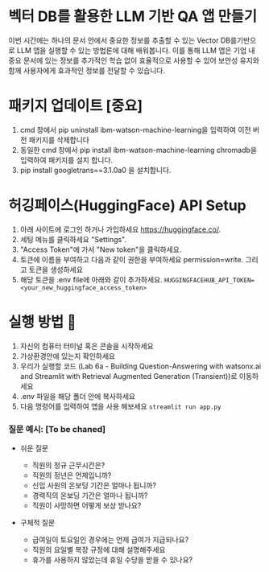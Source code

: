 # 벡터 DB를 활용한 LLM 기반 QA 앱 만들기
이번 시간에는 하나의 문서 안에서 중요한 정보를 추출할 수 있는 Vector DB를기반으로 LLM 앱을 실행할 수 있는 방법론에 대해 배워봅니다. 이를 통해 LLM 앱은 기업 내 중요 문서에 있는 정보를 추가적인 학습 없이 효율적으로 사용할 수 있어 보안성 유지와 함께 사용자에게 효과적인 정보를 전달할 수 있습니다.

# 패키지 업데이트 [중요]
1. cmd 창에서 pip uninstall ibm-watson-machine-learning을 입력하여 이전 버전 패키지를 삭제합니다
2. 동일한 cmd 창에서 pip install ibm-watson-machine-learning chromadb을 입력하여 패키지를 설치 합니다.
3. pip install googletrans==3.1.0a0 을 설치합니다.

# 허깅페이스(HuggingFace) API Setup
1. 아래 사이트에 로그인 하거나 가입하세요 https://huggingface.co/.
2. 세팅 메뉴를 클릭하세요 "Settings".
3. "Access Token"에 가서 "New token"을 클릭하세요.
4. 토큰에 이름을 부여하고 다음과 같이 권한을 부여하세요 permission=write. 그리고 토큰을 생성하세요
5. 해당 토큰을 .env file에 아래와 같이 추가하세요. `HUGGINGFACEHUB_API_TOKEN=<your_new_huggingface_access_token>`

# 실행 방법 🚀
1. 자신의 컴퓨터 터미널 혹은 콘솔을 시작하세요
2. 가상환경안에 있는지 확인하세요
3. 우리가 실행할 코드 (Lab 6a - Building Question-Answering with watsonx.ai and Streamlit with Retrieval Augmented Generation (Transient))로 이동하세요
4. .env 파일을 해당 폴더 안에 복사하세요
5. 다음 명령어를 입력하여 앱을 사용 해보세요 `streamlit run app.py`

### 질문 예시: [To be chaned]
-  쉬운 질문
    - 직원의 정규 근무시간은?
    - 직원의 정년은 언제입니까?
    - 신입 사원의 온보딩 기간은 얼마나 됩니까?
    - 경력직의 온보딩 기간은 얼마나 됩니까?
    - 직원이 사망하면 어떻게 보상 받나요?
    
- 구체적 질문
    - 급여일이 토요일인 경우에는 언제 급여가 지급되나요?
    - 직원의 요일별 복장 규정에 대해 설명해주세요
    - 휴가를 사용하지 않았는데 휴일 수당을 받을 수 있나요?
    
